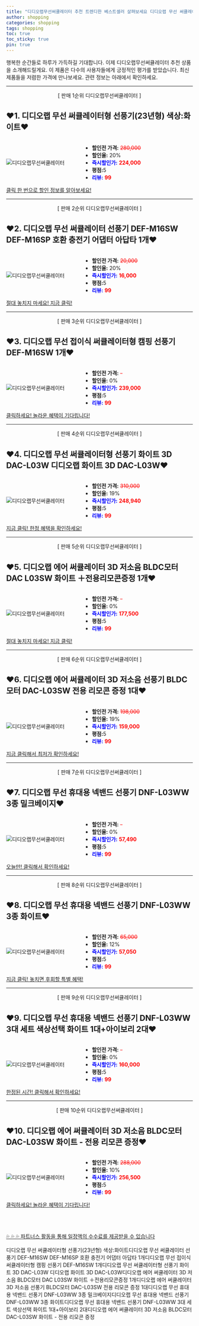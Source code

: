 ```yaml
---
title: "디디오랩무선써큘레이터 추천 트렌디한 베스트셀러 살펴보세요 디디오랩 무선 써큘레이터형 선풍기(23년형) 색상:화이트"
author: shopping
categories: shopping
tags: shopping
toc: true
toc_sticky: true
pin: true
---
```

행복한 순간들로 하루가 가득하길 기대합니다. 이제 디디오랩무선써큘레이터 추천 상품을 소개해드릴게요. 이 제품은 다수의 사용자들에게 긍정적인 평가를 받았습니다. 최신 제품들을 저렴한 가격에 만나보세요. 관련 정보는 아래에서 확인하세요.

---
<p class="toplist" style="margin: 0 auto; display: block; width: fit-content;">[ 판매 1순위 디디오랩무선써큘레이터 ]</p>

<h2><strong>❤️1. 디디오랩 무선 써큘레이터형 선풍기(23년형) 색상:화이트❤️</strong></h2>

<div style="display: flex; align-items: center;">
    <div style="flex: 0.4;">
        <img src="https://thumbnail10.coupangcdn.com/thumbnails/remote/230x230ex/image/vendor_inventory/9378/1c2b58362258714d84e43c7905abc4ccfd908cc9eafa25da159920212cf1.png" alt="디디오랩무선써큘레이터" style="max-width: 100%;">
    </div>
    <div style="flex: 0.6; margin-left: 10px;">
        <ul>
            <li><strong>할인전 가격:</strong> <del style="color: red;">280,000</del></li>
            <li><strong>할인율:</strong> 20%</li>
            <li><span style='color:blue'><strong>즉시할인가:</strong></span> <span style='color:red'><strong>224,000</strong></span></li>
            <li><strong>평점:</strong>5</li>
            <li><span style='color:blue'><strong>리뷰:</strong></span> <span style='color:red'><strong>99</strong></span></li>
        </ul>
    </div>
</div>
<div class="center">
    <a href="https://William4Davisa.github.io?lptag=AF9450613&subid=githubio&pageKey=7280615150&traceid=V0-153&itemId=18587624790&vendorItemId=90189241967" class="myButton">
        클릭 한 번으로 할인 정보를 알아보세요!
    </a>
</div>


---
<p class="toplist" style="margin: 0 auto; display: block; width: fit-content;">[ 판매 2순위 디디오랩무선써큘레이터 ]</p>

<h2><strong>❤️2. 디디오랩 무선 써큘레이터 선풍기 DEF-M16SW DEF-M16SP 호환 충전기 어댑터 아답타 1개❤️</strong></h2>

<div style="display: flex; align-items: center;">
    <div style="flex: 0.4;">
        <img src="https://thumbnail6.coupangcdn.com/thumbnails/remote/230x230ex/image/vendor_inventory/0ef4/1f1d85d67d000989c97178ddf6166c80f6198331a2d4e0e3dad0b4949b91.jpg" alt="디디오랩무선써큘레이터" style="max-width: 100%;">
    </div>
    <div style="flex: 0.6; margin-left: 10px;">
        <ul>
            <li><strong>할인전 가격:</strong> <del style="color: red;">20,000</del></li>
            <li><strong>할인율:</strong> 20%</li>
            <li><span style='color:blue'><strong>즉시할인가:</strong></span> <span style='color:red'><strong>16,000</strong></span></li>
            <li><strong>평점:</strong>5</li>
            <li><span style='color:blue'><strong>리뷰:</strong></span> <span style='color:red'><strong>99</strong></span></li>
        </ul>
    </div>
</div>
<div class="center">
    <a href="https://William4Davisa.github.io?lptag=AF9450613&subid=githubio&pageKey=8220414985&traceid=V0-153&itemId=23625538079&vendorItemId=90651065710" class="myButton">
        절대 놓치지 마세요! 지금 클릭!
    </a>
</div>


---
<p class="toplist" style="margin: 0 auto; display: block; width: fit-content;">[ 판매 3순위 디디오랩무선써큘레이터 ]</p>

<h2><strong>❤️3. 디디오랩 무선 접이식 써큘레이터형 캠핑 선풍기 DEF-M16SW 1개❤️</strong></h2>

<div style="display: flex; align-items: center;">
    <div style="flex: 0.4;">
        <img src="https://thumbnail6.coupangcdn.com/thumbnails/remote/230x230ex/image/vendor_inventory/245a/71b76cd12ddd586da8e7442d525eb5e0a7671d3c5e910aa93f3b695f0d0b.png" alt="디디오랩무선써큘레이터" style="max-width: 100%;">
    </div>
    <div style="flex: 0.6; margin-left: 10px;">
        <ul>
            <li><strong>할인전 가격:</strong> <del style="color: red;">-</del></li>
            <li><strong>할인율:</strong> 0%</li>
            <li><span style='color:blue'><strong>즉시할인가:</strong></span> <span style='color:red'><strong>239,000</strong></span></li>
            <li><strong>평점:</strong>5</li>
            <li><span style='color:blue'><strong>리뷰:</strong></span> <span style='color:red'><strong>99</strong></span></li>
        </ul>
    </div>
</div>
<div class="center">
    <a href="https://William4Davisa.github.io?lptag=AF9450613&subid=githubio&pageKey=7998385982&traceid=V0-153&itemId=22261210615&vendorItemId=90189189976" class="myButton">
        클릭하세요! 놀라운 혜택이 기다립니다!
    </a>
</div>


---
<p class="toplist" style="margin: 0 auto; display: block; width: fit-content;">[ 판매 4순위 디디오랩무선써큘레이터 ]</p>

<h2><strong>❤️4. 디디오랩 무선 써큘레이터형 선풍기 화이트 3D DAC-L03W 디디오랩 화이트 3D DAC-L03W❤️</strong></h2>

<div style="display: flex; align-items: center;">
    <div style="flex: 0.4;">
        <img src="https://thumbnail10.coupangcdn.com/thumbnails/remote/230x230ex/image/vendor_inventory/6ed9/0d09c8a0553f651fd857eb3c562f82d104d6d13f5ad85d71dc8a0dd3759c.png" alt="디디오랩무선써큘레이터" style="max-width: 100%;">
    </div>
    <div style="flex: 0.6; margin-left: 10px;">
        <ul>
            <li><strong>할인전 가격:</strong> <del style="color: red;">310,000</del></li>
            <li><strong>할인율:</strong> 19%</li>
            <li><span style='color:blue'><strong>즉시할인가:</strong></span> <span style='color:red'><strong>248,940</strong></span></li>
            <li><strong>평점:</strong>5</li>
            <li><span style='color:blue'><strong>리뷰:</strong></span> <span style='color:red'><strong>99</strong></span></li>
        </ul>
    </div>
</div>
<div class="center">
    <a href="https://William4Davisa.github.io?lptag=AF9450613&subid=githubio&pageKey=8126083801&traceid=V0-153&itemId=23066224314&vendorItemId=90189154476" class="myButton">
        지금 클릭! 한정 혜택을 확인하세요!
    </a>
</div>


---
<p class="toplist" style="margin: 0 auto; display: block; width: fit-content;">[ 판매 5순위 디디오랩무선써큘레이터 ]</p>

<h2><strong>❤️5. 디디오랩 에어 써큘레이터 3D 저소음 BLDC모터 DAC L03SW 화이트 ＋전용리모콘증정 1개❤️</strong></h2>

<div style="display: flex; align-items: center;">
    <div style="flex: 0.4;">
        <img src="https://thumbnail8.coupangcdn.com/thumbnails/remote/230x230ex/image/vendor_inventory/12e7/f07799b5bf3934aff15a72ab911c3233ec48972c9b34358bb0bc5cb267f0.png" alt="디디오랩무선써큘레이터" style="max-width: 100%;">
    </div>
    <div style="flex: 0.6; margin-left: 10px;">
        <ul>
            <li><strong>할인전 가격:</strong> <del style="color: red;">-</del></li>
            <li><strong>할인율:</strong> 0%</li>
            <li><span style='color:blue'><strong>즉시할인가:</strong></span> <span style='color:red'><strong>177,500</strong></span></li>
            <li><strong>평점:</strong>5</li>
            <li><span style='color:blue'><strong>리뷰:</strong></span> <span style='color:red'><strong>99</strong></span></li>
        </ul>
    </div>
</div>
<div class="center">
    <a href="https://William4Davisa.github.io?lptag=AF9450613&subid=githubio&pageKey=7624257515&traceid=V0-153&itemId=20220532291&vendorItemId=90216711789" class="myButton">
        절대 놓치지 마세요! 지금 클릭!
    </a>
</div>


---
<p class="toplist" style="margin: 0 auto; display: block; width: fit-content;">[ 판매 6순위 디디오랩무선써큘레이터 ]</p>

<h2><strong>❤️6. 디디오랩 에어 써큘레이터 3D 저소음 선풍기 BLDC모터 DAC-L03SW 전용 리모콘 증정 1대❤️</strong></h2>

<div style="display: flex; align-items: center;">
    <div style="flex: 0.4;">
        <img src="https://thumbnail10.coupangcdn.com/thumbnails/remote/230x230ex/image/vendor_inventory/6ed9/0d09c8a0553f651fd857eb3c562f82d104d6d13f5ad85d71dc8a0dd3759c.png" alt="디디오랩무선써큘레이터" style="max-width: 100%;">
    </div>
    <div style="flex: 0.6; margin-left: 10px;">
        <ul>
            <li><strong>할인전 가격:</strong> <del style="color: red;">198,000</del></li>
            <li><strong>할인율:</strong> 19%</li>
            <li><span style='color:blue'><strong>즉시할인가:</strong></span> <span style='color:red'><strong>159,000</strong></span></li>
            <li><strong>평점:</strong>5</li>
            <li><span style='color:blue'><strong>리뷰:</strong></span> <span style='color:red'><strong>99</strong></span></li>
        </ul>
    </div>
</div>
<div class="center">
    <a href="https://William4Davisa.github.io?lptag=AF9450613&subid=githubio&pageKey=8210083289&traceid=V0-153&itemId=23561742270&vendorItemId=90754345621" class="myButton">
        지금 클릭해서 최저가 확인하세요!
    </a>
</div>


---
<p class="toplist" style="margin: 0 auto; display: block; width: fit-content;">[ 판매 7순위 디디오랩무선써큘레이터 ]</p>

<h2><strong>❤️7. 디디오랩 무선 휴대용 넥밴드 선풍기 DNF-L03WW 3종 밀크베이지❤️</strong></h2>

<div style="display: flex; align-items: center;">
    <div style="flex: 0.4;">
        <img src="https://thumbnail7.coupangcdn.com/thumbnails/remote/230x230ex/image/vendor_inventory/e9e7/147695d6bdef46a3ea17c509e1d9137e99aaf8cca5251d1ea948cbf9f602.png" alt="디디오랩무선써큘레이터" style="max-width: 100%;">
    </div>
    <div style="flex: 0.6; margin-left: 10px;">
        <ul>
            <li><strong>할인전 가격:</strong> <del style="color: red;">-</del></li>
            <li><strong>할인율:</strong> 0%</li>
            <li><span style='color:blue'><strong>즉시할인가:</strong></span> <span style='color:red'><strong>57,490</strong></span></li>
            <li><strong>평점:</strong>5</li>
            <li><span style='color:blue'><strong>리뷰:</strong></span> <span style='color:red'><strong>99</strong></span></li>
        </ul>
    </div>
</div>
<div class="center">
    <a href="https://William4Davisa.github.io?lptag=AF9450613&subid=githubio&pageKey=8145632799&traceid=V0-153&itemId=23158306093&vendorItemId=90191105214" class="myButton">
        오늘만! 클릭해서 확인하세요!
    </a>
</div>


---
<p class="toplist" style="margin: 0 auto; display: block; width: fit-content;">[ 판매 8순위 디디오랩무선써큘레이터 ]</p>

<h2><strong>❤️8. 디디오랩 무선 휴대용 넥밴드 선풍기 DNF-L03WW 3종 화이트❤️</strong></h2>

<div style="display: flex; align-items: center;">
    <div style="flex: 0.4;">
        <img src="https://thumbnail8.coupangcdn.com/thumbnails/remote/230x230ex/image/vendor_inventory/0d59/430a6c44d83576fd1d8d8e54f45d39435b2460412a755ceffde1478b87e6.png" alt="디디오랩무선써큘레이터" style="max-width: 100%;">
    </div>
    <div style="flex: 0.6; margin-left: 10px;">
        <ul>
            <li><strong>할인전 가격:</strong> <del style="color: red;">65,000</del></li>
            <li><strong>할인율:</strong> 12%</li>
            <li><span style='color:blue'><strong>즉시할인가:</strong></span> <span style='color:red'><strong>57,050</strong></span></li>
            <li><strong>평점:</strong>5</li>
            <li><span style='color:blue'><strong>리뷰:</strong></span> <span style='color:red'><strong>99</strong></span></li>
        </ul>
    </div>
</div>
<div class="center">
    <a href="https://William4Davisa.github.io?lptag=AF9450613&subid=githubio&pageKey=8145632799&traceid=V0-153&itemId=23158306094&vendorItemId=90273913118" class="myButton">
        지금 클릭! 놓치면 후회할 특별 혜택!
    </a>
</div>


---
<p class="toplist" style="margin: 0 auto; display: block; width: fit-content;">[ 판매 9순위 디디오랩무선써큘레이터 ]</p>

<h2><strong>❤️9. 디디오랩 무선 휴대용 넥밴드 선풍기 DNF-L03WW 3대 세트 색상선택 화이트 1대+아이보리 2대❤️</strong></h2>

<div style="display: flex; align-items: center;">
    <div style="flex: 0.4;">
        <img src="https://thumbnail7.coupangcdn.com/thumbnails/remote/230x230ex/image/vendor_inventory/a26f/37be6c98467749c93a4bb2a65f5299fe87c8b0f8936dd50c8166c3a17ed8.png" alt="디디오랩무선써큘레이터" style="max-width: 100%;">
    </div>
    <div style="flex: 0.6; margin-left: 10px;">
        <ul>
            <li><strong>할인전 가격:</strong> <del style="color: red;">-</del></li>
            <li><strong>할인율:</strong> 0%</li>
            <li><span style='color:blue'><strong>즉시할인가:</strong></span> <span style='color:red'><strong>160,000</strong></span></li>
            <li><strong>평점:</strong>5</li>
            <li><span style='color:blue'><strong>리뷰:</strong></span> <span style='color:red'><strong>99</strong></span></li>
        </ul>
    </div>
</div>
<div class="center">
    <a href="https://William4Davisa.github.io?lptag=AF9450613&subid=githubio&pageKey=8147542664&traceid=V0-153&itemId=23171827946&vendorItemId=90204579423" class="myButton">
        한정된 시간! 클릭해서 확인하세요!
    </a>
</div>


---
<p class="toplist" style="margin: 0 auto; display: block; width: fit-content;">[ 판매 10순위 디디오랩무선써큘레이터 ]</p>

<h2><strong>❤️10. 디디오랩 에어 써큘레이터 3D 저소음 BLDC모터 DAC-L03SW 화이트 - 전용 리모콘 증정❤️</strong></h2>

<div style="display: flex; align-items: center;">
    <div style="flex: 0.4;">
        <img src="https://thumbnail10.coupangcdn.com/thumbnails/remote/230x230ex/image/vendor_inventory/f6ad/1c0211e8c17d12bbb77ac5ca5422546edfcbe00dca5c66d427a5d9d11f65.png" alt="디디오랩무선써큘레이터" style="max-width: 100%;">
    </div>
    <div style="flex: 0.6; margin-left: 10px;">
        <ul>
            <li><strong>할인전 가격:</strong> <del style="color: red;">288,000</del></li>
            <li><strong>할인율:</strong> 10%</li>
            <li><span style='color:blue'><strong>즉시할인가:</strong></span> <span style='color:red'><strong>256,500</strong></span></li>
            <li><strong>평점:</strong>5</li>
            <li><span style='color:blue'><strong>리뷰:</strong></span> <span style='color:red'><strong>99</strong></span></li>
        </ul>
    </div>
</div>
<div class="center">
    <a href="https://William4Davisa.github.io?lptag=AF9450613&subid=githubio&pageKey=7530322392&traceid=V0-153&itemId=19770144723&vendorItemId=90477899018" class="myButton">
        클릭하세요! 놀라운 혜택이 기다립니다!
    </a>
</div>

<br><br><br>[💦 💦 💦 파트너스 활동을 통해 일정액의 수수료를 제공받을 수 있습니다](https://link.coupang.com/a/bcpT2c)<br><br>디디오랩 무선 써큘레이터형 선풍기(23년형) 색상:화이트디디오랩 무선 써큘레이터 선풍기 DEF-M16SW DEF-M16SP 호환 충전기 어댑터 아답타 1개디디오랩 무선 접이식 써큘레이터형 캠핑 선풍기 DEF-M16SW 1개디디오랩 무선 써큘레이터형 선풍기 화이트 3D DAC-L03W 디디오랩 화이트 3D DAC-L03W디디오랩 에어 써큘레이터 3D 저소음 BLDC모터 DAC L03SW 화이트 ＋전용리모콘증정 1개디디오랩 에어 써큘레이터 3D 저소음 선풍기 BLDC모터 DAC-L03SW 전용 리모콘 증정 1대디디오랩 무선 휴대용 넥밴드 선풍기 DNF-L03WW 3종 밀크베이지디디오랩 무선 휴대용 넥밴드 선풍기 DNF-L03WW 3종 화이트디디오랩 무선 휴대용 넥밴드 선풍기 DNF-L03WW 3대 세트 색상선택 화이트 1대+아이보리 2대디디오랩 에어 써큘레이터 3D 저소음 BLDC모터 DAC-L03SW 화이트 - 전용 리모콘 증정
